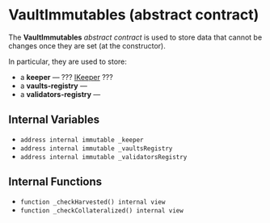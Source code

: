 # VaultImmutables (abstract contract)

The **VaultImmutables** _abstract contract_ is used to store data that cannot be changes once they are set (at the constructor).

In particular, they are used to store:

* a **keeper** — ??? [IKeeper](../../../contracts/interfaces/IKeeper.sol.md) ???
* a **vaults-registry** — 
* a **validators-registry** — 

## Internal Variables

* `address internal immutable _keeper`
* `address internal immutable _vaultsRegistry`
* `address internal immutable _validatorsRegistry`

## Internal Functions

* `function _checkHarvested() internal view`
* `function _checkCollateralized() internal view`
